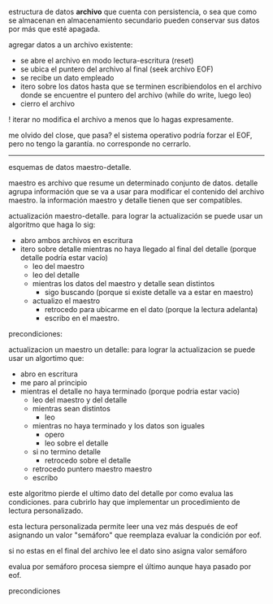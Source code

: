 estructura de datos **archivo** que cuenta con persistencia, o sea que como se almacenan en almacenamiento secundario pueden conservar sus datos por más que esté apagada.

agregar datos a un archivo existente:
- se abre el archivo en modo lectura-escritura (reset)
- se ubica  el puntero del archivo al final (seek archivo EOF)
- se recibe un dato empleado
- itero sobre los datos hasta que se terminen escribiendolos en el archivo donde se encuentre el puntero del archivo (while do write, luego leo)
- cierro el archivo

! iterar no modifica el archivo a menos que lo hagas expresamente.

me olvido del close, que pasa? el sistema operativo podría forzar el EOF, pero no tengo la garantía. no corresponde no cerrarlo.

---
esquemas de datos maestro-detalle.

maestro es archivo que resume un determinado conjunto de datos. 
detalle agrupa información que se va a usar para modificar el contenido del archivo maestro.
la información maestro y detalle tienen que ser compatibles.

actualización maestro-detalle.
para lograr la actualización se puede usar un algoritmo que haga lo sig:
- abro ambos archivos en escritura
- itero sobre detalle mientras no haya llegado al final del detalle (porque detalle podría estar vacío)
	- leo del maestro
	- leo del detalle
	- mientras los datos del maestro y detalle sean distintos
		- sigo buscando (porque si existe detalle va a estar en maestro)
	- actualizo el maestro
		- retrocedo para ubicarme en el dato (porque la lectura adelanta)
		- escribo en el maestro.

precondiciones:


actualizacion un maestro un detalle:
para lograr la actualizacion se puede usar un algortimo que:
- abro en escritura
- me paro al principio
- mientras el detalle no haya terminado (porque podria estar vacio)
	- leo del maestro y del detalle
	- mientras sean distintos
		- leo
	- mientras no haya terminado y los datos son iguales
		- opero
		- leo sobre el detalle
	- si no termino detalle
		- retrocedo sobre el detalle
	- retrocedo puntero maestro maestro 
	- escribo

este algoritmo pierde el ultimo dato del detalle por como evalua las condiciones. para cubrirlo hay que implementar un procedimiento de lectura personalizado.

esta lectura personalizada permite leer una vez más después de eof asignando un valor "semáforo" que reemplaza evaluar la condición por eof.

si no estas en el final del archivo lee el dato
sino asigna valor semáforo

evalua por semáforo
procesa siempre el último aunque haya pasado por eof.




precondiciones



